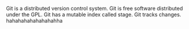 Git is a distributed version control system.
Git is free software distributed under the GPL.
Git has a mutable index called stage.
Git tracks changes.
hahahahahahahahahha
